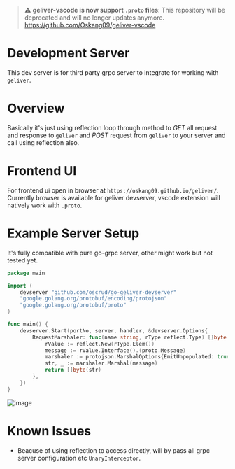 > :warning: **geliver-vscode is now support `.proto` files**: This repository will be deprecated and will no longer updates anymore. https://github.com/Oskang09/geliver-vscode

# Development Server

This dev server is for third party grpc server to integrate for working with `geliver`.


# Overview

Basically it's just using reflection loop through method to *GET* all request and response to `geliver` and *POST* request from `geliver` to your server and call using reflection also.

# Frontend UI

For frontend ui open in browser at `https://oskang09.github.io/geliver/`. Currently browser is available for geliver devserver, vscode extension will natively work with `.proto`.

# Example Server Setup

It's fully compatible with pure go-grpc server, other might work but not tested yet.

```go
package main

import (
	devserver "github.com/oscrud/go-geliver-devserver"
	"google.golang.org/protobuf/encoding/protojson"
	"google.golang.org/protobuf/proto"
)

func main() {
	devserver.Start(portNo, server, handler, &devserver.Options{
		RequestMarshaler: func(name string, rType reflect.Type) []byte {
			rValue := reflect.New(rType.Elem())
			message := rValue.Interface().(proto.Message)
			marshaler := protojson.MarshalOptions{EmitUnpopulated: true}
			str, _ := marshaler.Marshal(message)
			return []byte(str)
		},
	})
}
```

![image](https://user-images.githubusercontent.com/15674107/117440375-8ce0cd80-af66-11eb-9c1f-b203b12b173c.png)

# Known Issues

* Beacuse of using reflection to access directly, will by pass all grpc server configuration etc `UnaryInterceptor`.
